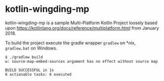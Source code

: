 kotlin-wingding-mp
=================

kotlin-wingding-mp is a sample Multi-Platform Kotlin Project loosely based upon
https://kotlinlang.org/docs/reference/multiplatform.html from January 2018.

To build the project execute the gradle wrapper ```gradlew``` on *nix,
```gradlew.bat``` on Windows.

```
$ ./gradlew build
w: source-map-embed-sources argument has no effect without source map

BUILD SUCCESSFUL in 1s
6 actionable tasks: 6 executed
```
